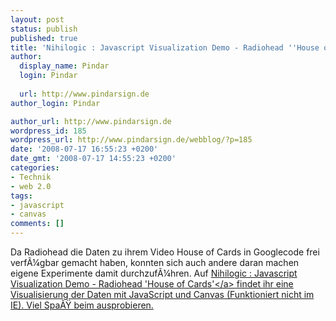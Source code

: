```yaml
---
layout: post
status: publish
published: true
title: 'Nihilogic : Javascript Visualization Demo - Radiohead ''House of Cards'''
author:
  display_name: Pindar
  login: Pindar
  
  url: http://www.pindarsign.de
author_login: Pindar

author_url: http://www.pindarsign.de
wordpress_id: 185
wordpress_url: http://www.pindarsign.de/webblog/?p=185
date: '2008-07-17 16:55:23 +0200'
date_gmt: '2008-07-17 14:55:23 +0200'
categories:
- Technik
- web 2.0
tags:
- javascript
- canvas
comments: []
---
```

<p>Da Radiohead die Daten zu ihrem Video House of Cards in Googlecode frei verf&Atilde;&frac14;gbar gemacht haben, konnten sich auch andere daran machen eigene Experimente damit durchzuf&Atilde;&frac14;hren. Auf <a href="http:&#47;&#47;www.nihilogic.dk&#47;labs&#47;radiohead-meets-javascript&#47;">Nihilogic : Javascript Visualization Demo - Radiohead 'House of Cards'<&#47;a> findet ihr eine Visualisierung der Daten mit JavaScript und Canvas (Funktioniert nicht im IE). Viel Spa&Atilde;&Yuml; beim ausprobieren.</p>
